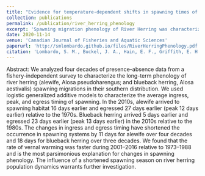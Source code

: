 ```yaml
---
title: "Evidence for temperature-dependent shifts in spawning times of anadromous alewife <i>Alosa pseudoharengus</i> and blueback herring <i>Alosa aestivalis</i>"
collection: publications
permalink: /publication/river_herring_phenology
excerpt: 'Spawning migration phenology of River Herring was characterized from the 1970s through 2010s. The increased rate of warming for river waters during spring upstream migrations has resulted in earlier and condensed time spent on the spawning grounds for both species, with blueback herring being most negatively affected. These anadromous baitfish have been under a harvest moratorium in NC since 2007, and with climatic trends indicating further reduction in spawning duration and production it is unlikely that the fishery will re-open in the future.'
date: 2020-11-14
venue: 'Canadian Journal of Fisheries and Aquatic Sciences'
paperurl: 'http://smlombardo.github.io/files/RiverHerringPhenology.pdf'
citation: 'Lombardo, S. M., Buckel, J. A., Hain, E. F., Griffith, E. H., & White, H. (2020). Evidence for temperature-dependent shifts in spawning times of anadromous alewife (<i>Alosa pseudoharengus</i>) and blueback herring (<i>Alosa aestivalis</i>). <i>Canadian Journal of Fisheries and Aquatic Sciences</i>, 77(4), 741-751.'
---
```


Abstract: We analyzed four decades of presence–absence data from a fishery-independent survey to characterize the long-term
phenology of river herring (alewife, Alosa pseudoharengus; and blueback herring, Alosa aestivalis) spawning migrations in their
southern distribution. We used logistic generalized additive models to characterize the average ingress, peak, and egress timing
of spawning. In the 2010s, alewife arrived to spawning habitat 16 days earlier and egressed 27 days earlier (peak 12 days earlier)
relative to the 1970s. Blueback herring arrived 5 days earlier and egressed 23 days earlier (peak 13 days earlier) in the 2010s
relative to the 1980s. The changes in ingress and egress timing have shortened the occurrence in spawning systems by 11 days for
alewife over four decades and 18 days for blueback herring over three decades. We found that the rate of vernal warming was
faster during 2001–2016 relative to 1973–1988 and is the most parsimonious explanation for changes in spawning phenology. The
influence of a shortened spawning season on river herring population dynamics warrants further investigation.
